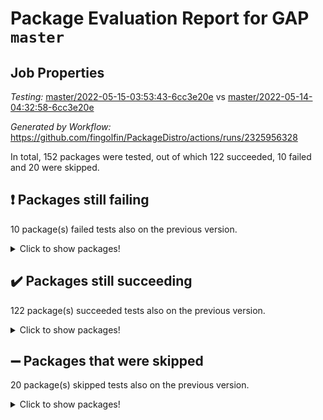 # Package Evaluation Report for GAP `master`

## Job Properties

*Testing:* [master/2022-05-15-03:53:43-6cc3e20e](https://github.com/fingolfin/PackageDistro/blob/data/reports/master/2022-05-15-03:53:43-6cc3e20e) vs [master/2022-05-14-04:32:58-6cc3e20e](https://github.com/fingolfin/PackageDistro/blob/data/reports/master/2022-05-14-04:32:58-6cc3e20e)

*Generated by Workflow:* https://github.com/fingolfin/PackageDistro/actions/runs/2325956328

In total, 152 packages were tested, out of which 122 succeeded, 10 failed and 20 were skipped.

## :exclamation: Packages still failing

10 package(s) failed tests also on the previous version.
<details><summary>Click to show packages!</summary>
- fining 1.4.1 [(failure)](https://github.com/fingolfin/PackageDistro/runs/6438530032?check_suite_focus=true)
- francy 1.2.4 [(failure)](https://github.com/fingolfin/PackageDistro/runs/6438530290?check_suite_focus=true)
- hap 1.39 [(failure)](https://github.com/fingolfin/PackageDistro/runs/6438530683?check_suite_focus=true)
- normalizinterface 1.3.2 [(failure)](https://github.com/fingolfin/PackageDistro/runs/6438531635?check_suite_focus=true)
- packagemanager 1.2 [(failure)](https://github.com/fingolfin/PackageDistro/runs/6438531829?check_suite_focus=true)
- rcwa 4.6.4 [(failure)](https://github.com/fingolfin/PackageDistro/runs/6438532081?check_suite_focus=true)
- recog 1.3.2 [(failure)](https://github.com/fingolfin/PackageDistro/runs/6438532127?check_suite_focus=true)
- semigroups 4.0.0 [(failure)](https://github.com/fingolfin/PackageDistro/runs/6438532232?check_suite_focus=true)
- transgrp 3.6.1 [(failure)](https://github.com/fingolfin/PackageDistro/runs/6438532750?check_suite_focus=true)
- ugaly 4.0.2 [(failure)](https://github.com/fingolfin/PackageDistro/runs/6438532809?check_suite_focus=true)
</details>

## :heavy_check_mark: Packages still succeeding

122 package(s) succeeded tests also on the previous version.
<details><summary>Click to show packages!</summary>
- ace 5.4 [(success)](https://github.com/fingolfin/PackageDistro/runs/6438529063?check_suite_focus=true)
- aclib 1.3.2 [(success)](https://github.com/fingolfin/PackageDistro/runs/6438529104?check_suite_focus=true)
- agt 0.2 [(success)](https://github.com/fingolfin/PackageDistro/runs/6438529163?check_suite_focus=true)
- alnuth 3.2.1 [(success)](https://github.com/fingolfin/PackageDistro/runs/6438529207?check_suite_focus=true)
- anupq 3.2.6 [(success)](https://github.com/fingolfin/PackageDistro/runs/6438529238?check_suite_focus=true)
- atlasrep 2.1.2 [(success)](https://github.com/fingolfin/PackageDistro/runs/6438529267?check_suite_focus=true)
- autodoc 2022.03.10 [(success)](https://github.com/fingolfin/PackageDistro/runs/6438529307?check_suite_focus=true)
- automata 1.15 [(success)](https://github.com/fingolfin/PackageDistro/runs/6438529329?check_suite_focus=true)
- automgrp 1.3.2 [(success)](https://github.com/fingolfin/PackageDistro/runs/6438529346?check_suite_focus=true)
- autpgrp 1.10.2 [(success)](https://github.com/fingolfin/PackageDistro/runs/6438529362?check_suite_focus=true)
- cap 2022.05-01 [(success)](https://github.com/fingolfin/PackageDistro/runs/6438529393?check_suite_focus=true)
- caratinterface 2.3.3 [(success)](https://github.com/fingolfin/PackageDistro/runs/6438529407?check_suite_focus=true)
- cddinterface 2020.06.24 [(success)](https://github.com/fingolfin/PackageDistro/runs/6438529418?check_suite_focus=true)
- circle 1.6.5 [(success)](https://github.com/fingolfin/PackageDistro/runs/6438529440?check_suite_focus=true)
- cohomolo 1.6.10 [(success)](https://github.com/fingolfin/PackageDistro/runs/6438529462?check_suite_focus=true)
- congruence 1.2.4 [(success)](https://github.com/fingolfin/PackageDistro/runs/6438529480?check_suite_focus=true)
- corelg 1.56 [(success)](https://github.com/fingolfin/PackageDistro/runs/6438529502?check_suite_focus=true)
- crime 1.6 [(success)](https://github.com/fingolfin/PackageDistro/runs/6438529515?check_suite_focus=true)
- crisp 1.4.5 [(success)](https://github.com/fingolfin/PackageDistro/runs/6438529531?check_suite_focus=true)
- crypting 0.10 [(success)](https://github.com/fingolfin/PackageDistro/runs/6438529540?check_suite_focus=true)
- cryst 4.1.24 [(success)](https://github.com/fingolfin/PackageDistro/runs/6438529550?check_suite_focus=true)
- crystcat 1.1.9 [(success)](https://github.com/fingolfin/PackageDistro/runs/6438529563?check_suite_focus=true)
- ctbllib 1.3.4 [(success)](https://github.com/fingolfin/PackageDistro/runs/6438529574?check_suite_focus=true)
- cubefree 1.19 [(success)](https://github.com/fingolfin/PackageDistro/runs/6438529591?check_suite_focus=true)
- curlinterface 2.2.2 [(success)](https://github.com/fingolfin/PackageDistro/runs/6438529606?check_suite_focus=true)
- cvec 2.7.5 [(success)](https://github.com/fingolfin/PackageDistro/runs/6438529623?check_suite_focus=true)
- datastructures 0.2.7 [(success)](https://github.com/fingolfin/PackageDistro/runs/6438529642?check_suite_focus=true)
- deepthought 1.0.5 [(success)](https://github.com/fingolfin/PackageDistro/runs/6438529656?check_suite_focus=true)
- design 1.7 [(success)](https://github.com/fingolfin/PackageDistro/runs/6438529674?check_suite_focus=true)
- difsets 2.3.1 [(success)](https://github.com/fingolfin/PackageDistro/runs/6438529693?check_suite_focus=true)
- digraphs 1.5.2 [(success)](https://github.com/fingolfin/PackageDistro/runs/6438529738?check_suite_focus=true)
- edim 1.3.5 [(success)](https://github.com/fingolfin/PackageDistro/runs/6438529817?check_suite_focus=true)
- example 4.3.1 [(success)](https://github.com/fingolfin/PackageDistro/runs/6438529862?check_suite_focus=true)
- factint 1.6.3 [(success)](https://github.com/fingolfin/PackageDistro/runs/6438529893?check_suite_focus=true)
- ferret 1.0.7 [(success)](https://github.com/fingolfin/PackageDistro/runs/6438529931?check_suite_focus=true)
- fga 1.4.0 [(success)](https://github.com/fingolfin/PackageDistro/runs/6438529997?check_suite_focus=true)
- float 1.0.3 [(success)](https://github.com/fingolfin/PackageDistro/runs/6438530074?check_suite_focus=true)
- format 1.4.3 [(success)](https://github.com/fingolfin/PackageDistro/runs/6438530109?check_suite_focus=true)
- forms 1.2.7 [(success)](https://github.com/fingolfin/PackageDistro/runs/6438530156?check_suite_focus=true)
- fplsa 1.2.5 [(success)](https://github.com/fingolfin/PackageDistro/runs/6438530203?check_suite_focus=true)
- fr 2.4.8 [(success)](https://github.com/fingolfin/PackageDistro/runs/6438530255?check_suite_focus=true)
- fwtree 1.3 [(success)](https://github.com/fingolfin/PackageDistro/runs/6438530337?check_suite_focus=true)
- gbnp 1.0.5 [(success)](https://github.com/fingolfin/PackageDistro/runs/6438530385?check_suite_focus=true)
- generalizedmorphismsforcap 2022.03-03 [(success)](https://github.com/fingolfin/PackageDistro/runs/6438530432?check_suite_focus=true)
- genss 1.6.6 [(success)](https://github.com/fingolfin/PackageDistro/runs/6438530476?check_suite_focus=true)
- gradedringforhomalg 2022.03-01 [(success)](https://github.com/fingolfin/PackageDistro/runs/6438530516?check_suite_focus=true)
- grape 4.8.5 [(success)](https://github.com/fingolfin/PackageDistro/runs/6438530550?check_suite_focus=true)
- groupoids 1.69 [(success)](https://github.com/fingolfin/PackageDistro/runs/6438530573?check_suite_focus=true)
- grpconst 2.6.2 [(success)](https://github.com/fingolfin/PackageDistro/runs/6438530594?check_suite_focus=true)
- guarana 0.96.3 [(success)](https://github.com/fingolfin/PackageDistro/runs/6438530617?check_suite_focus=true)
- guava 3.16 [(success)](https://github.com/fingolfin/PackageDistro/runs/6438530643?check_suite_focus=true)
- hapcryst 0.1.14 [(success)](https://github.com/fingolfin/PackageDistro/runs/6438530719?check_suite_focus=true)
- hecke 1.5.3 [(success)](https://github.com/fingolfin/PackageDistro/runs/6438530776?check_suite_focus=true)
- help 3.5 [(success)](https://github.com/fingolfin/PackageDistro/runs/6438530842?check_suite_focus=true)
- idrel 2.43 [(success)](https://github.com/fingolfin/PackageDistro/runs/6438530885?check_suite_focus=true)
- images 1.3.1 [(success)](https://github.com/fingolfin/PackageDistro/runs/6438530921?check_suite_focus=true)
- intpic 0.2.4 [(success)](https://github.com/fingolfin/PackageDistro/runs/6438530974?check_suite_focus=true)
- io 4.7.2 [(success)](https://github.com/fingolfin/PackageDistro/runs/6438531011?check_suite_focus=true)
- irredsol 1.4.3 [(success)](https://github.com/fingolfin/PackageDistro/runs/6438531044?check_suite_focus=true)
- json 2.1.0 [(success)](https://github.com/fingolfin/PackageDistro/runs/6438531068?check_suite_focus=true)
- jupyterkernel 1.4.1 [(success)](https://github.com/fingolfin/PackageDistro/runs/6438531089?check_suite_focus=true)
- jupyterviz 1.5.1 [(success)](https://github.com/fingolfin/PackageDistro/runs/6438531104?check_suite_focus=true)
- kan 1.34 [(success)](https://github.com/fingolfin/PackageDistro/runs/6438531129?check_suite_focus=true)
- kbmag 1.5.9 [(success)](https://github.com/fingolfin/PackageDistro/runs/6438531152?check_suite_focus=true)
- laguna 3.9.5 [(success)](https://github.com/fingolfin/PackageDistro/runs/6438531171?check_suite_focus=true)
- liealgdb 2.2.1 [(success)](https://github.com/fingolfin/PackageDistro/runs/6438531190?check_suite_focus=true)
- liepring 2.6 [(success)](https://github.com/fingolfin/PackageDistro/runs/6438531215?check_suite_focus=true)
- liering 2.4.2 [(success)](https://github.com/fingolfin/PackageDistro/runs/6438531242?check_suite_focus=true)
- linearalgebraforcap 2022.04-02 [(success)](https://github.com/fingolfin/PackageDistro/runs/6438531274?check_suite_focus=true)
- loops 3.4.1 [(success)](https://github.com/fingolfin/PackageDistro/runs/6438531311?check_suite_focus=true)
- lpres 1.0.3 [(success)](https://github.com/fingolfin/PackageDistro/runs/6438531334?check_suite_focus=true)
- majoranaalgebras 1.4 [(success)](https://github.com/fingolfin/PackageDistro/runs/6438531360?check_suite_focus=true)
- mapclass 1.4.5 [(success)](https://github.com/fingolfin/PackageDistro/runs/6438531385?check_suite_focus=true)
- matgrp 0.64 [(success)](https://github.com/fingolfin/PackageDistro/runs/6438531414?check_suite_focus=true)
- modisom 2.5.2 [(success)](https://github.com/fingolfin/PackageDistro/runs/6438531448?check_suite_focus=true)
- modulepresentationsforcap 2022.03-02 [(success)](https://github.com/fingolfin/PackageDistro/runs/6438531473?check_suite_focus=true)
- monoidalcategories 2022.04-04 [(success)](https://github.com/fingolfin/PackageDistro/runs/6438531505?check_suite_focus=true)
- nconvex 2020.11-04 [(success)](https://github.com/fingolfin/PackageDistro/runs/6438531534?check_suite_focus=true)
- nilmat 1.4.1 [(success)](https://github.com/fingolfin/PackageDistro/runs/6438531567?check_suite_focus=true)
- nock 1.5 [(success)](https://github.com/fingolfin/PackageDistro/runs/6438531594?check_suite_focus=true)
- nq 2.5.8 [(success)](https://github.com/fingolfin/PackageDistro/runs/6438531673?check_suite_focus=true)
- numericalsgps 1.3.0 [(success)](https://github.com/fingolfin/PackageDistro/runs/6438531722?check_suite_focus=true)
- openmath 11.5.1 [(success)](https://github.com/fingolfin/PackageDistro/runs/6438531757?check_suite_focus=true)
- orb 4.8.4 [(success)](https://github.com/fingolfin/PackageDistro/runs/6438531797?check_suite_focus=true)
- patternclass 2.4.2 [(success)](https://github.com/fingolfin/PackageDistro/runs/6438531860?check_suite_focus=true)
- permut 2.0.4 [(success)](https://github.com/fingolfin/PackageDistro/runs/6438531899?check_suite_focus=true)
- polenta 1.3.10 [(success)](https://github.com/fingolfin/PackageDistro/runs/6438531923?check_suite_focus=true)
- polymaking 0.8.6 [(success)](https://github.com/fingolfin/PackageDistro/runs/6438531947?check_suite_focus=true)
- primgrp 3.4.1 [(success)](https://github.com/fingolfin/PackageDistro/runs/6438531972?check_suite_focus=true)
- profiling 2.5.0 [(success)](https://github.com/fingolfin/PackageDistro/runs/6438531990?check_suite_focus=true)
- qpa 1.33 [(success)](https://github.com/fingolfin/PackageDistro/runs/6438532009?check_suite_focus=true)
- quagroup 1.8.3 [(success)](https://github.com/fingolfin/PackageDistro/runs/6438532037?check_suite_focus=true)
- radiroot 2.9 [(success)](https://github.com/fingolfin/PackageDistro/runs/6438532056?check_suite_focus=true)
- rds 1.8 [(success)](https://github.com/fingolfin/PackageDistro/runs/6438532111?check_suite_focus=true)
- repndecomp 1.2.1 [(success)](https://github.com/fingolfin/PackageDistro/runs/6438532147?check_suite_focus=true)
- repsn 3.1.0 [(success)](https://github.com/fingolfin/PackageDistro/runs/6438532172?check_suite_focus=true)
- resclasses 4.7.2 [(success)](https://github.com/fingolfin/PackageDistro/runs/6438532190?check_suite_focus=true)
- scscp 2.3.1 [(success)](https://github.com/fingolfin/PackageDistro/runs/6438532216?check_suite_focus=true)
- sglppow 2.2 [(success)](https://github.com/fingolfin/PackageDistro/runs/6438532252?check_suite_focus=true)
- sgpviz 0.999.5 [(success)](https://github.com/fingolfin/PackageDistro/runs/6438532272?check_suite_focus=true)
- simpcomp 2.1.14 [(success)](https://github.com/fingolfin/PackageDistro/runs/6438532295?check_suite_focus=true)
- singular 2020.12.18 [(success)](https://github.com/fingolfin/PackageDistro/runs/6438532314?check_suite_focus=true)
- sla 1.5.3 [(success)](https://github.com/fingolfin/PackageDistro/runs/6438532328?check_suite_focus=true)
- smallgrp 1.5 [(success)](https://github.com/fingolfin/PackageDistro/runs/6438532353?check_suite_focus=true)
- smallsemi 0.6.13 [(success)](https://github.com/fingolfin/PackageDistro/runs/6438532381?check_suite_focus=true)
- sonata 2.9.4 [(success)](https://github.com/fingolfin/PackageDistro/runs/6438532414?check_suite_focus=true)
- sophus 1.25 [(success)](https://github.com/fingolfin/PackageDistro/runs/6438532442?check_suite_focus=true)
- spinsym 1.5.2 [(success)](https://github.com/fingolfin/PackageDistro/runs/6438532476?check_suite_focus=true)
- symbcompcc 1.3.2 [(success)](https://github.com/fingolfin/PackageDistro/runs/6438532523?check_suite_focus=true)
- thelma 1.3 [(success)](https://github.com/fingolfin/PackageDistro/runs/6438532605?check_suite_focus=true)
- tomlib 1.2.9 [(success)](https://github.com/fingolfin/PackageDistro/runs/6438532651?check_suite_focus=true)
- toric 1.9.5 [(success)](https://github.com/fingolfin/PackageDistro/runs/6438532694?check_suite_focus=true)
- unipot 1.5 [(success)](https://github.com/fingolfin/PackageDistro/runs/6438532863?check_suite_focus=true)
- unitlib 4.1.0 [(success)](https://github.com/fingolfin/PackageDistro/runs/6438532902?check_suite_focus=true)
- utils 0.72 [(success)](https://github.com/fingolfin/PackageDistro/runs/6438532953?check_suite_focus=true)
- uuid 0.7 [(success)](https://github.com/fingolfin/PackageDistro/runs/6438533021?check_suite_focus=true)
- walrus 0.9991 [(success)](https://github.com/fingolfin/PackageDistro/runs/6438533063?check_suite_focus=true)
- wedderga 4.10.2 [(success)](https://github.com/fingolfin/PackageDistro/runs/6438533107?check_suite_focus=true)
- xmod 2.88 [(success)](https://github.com/fingolfin/PackageDistro/runs/6438533158?check_suite_focus=true)
- xmodalg 1.22 [(success)](https://github.com/fingolfin/PackageDistro/runs/6438533207?check_suite_focus=true)
- yangbaxter 0.10.0 [(success)](https://github.com/fingolfin/PackageDistro/runs/6438533266?check_suite_focus=true)
- zeromqinterface 0.13 [(success)](https://github.com/fingolfin/PackageDistro/runs/6438533315?check_suite_focus=true)
</details>

## :heavy_minus_sign: Packages that were skipped

20 package(s) skipped tests also on the previous version.
<details><summary>Click to show packages!</summary>
- 4ti2interface 2022.03-01 [(skipped)](https://github.com/fingolfin/PackageDistro/runs/6438486457?check_suite_focus=true)
- browse 1.8.14 [(skipped)](https://github.com/fingolfin/PackageDistro/runs/6438486457?check_suite_focus=true)
- examplesforhomalg 2022.03-01 [(skipped)](https://github.com/fingolfin/PackageDistro/runs/6438486457?check_suite_focus=true)
- gapdoc 1.6.5 [(skipped)](https://github.com/fingolfin/PackageDistro/runs/6438486457?check_suite_focus=true)
- gauss 2022.03-01 [(skipped)](https://github.com/fingolfin/PackageDistro/runs/6438486457?check_suite_focus=true)
- gaussforhomalg 2022.03-01 [(skipped)](https://github.com/fingolfin/PackageDistro/runs/6438486457?check_suite_focus=true)
- gradedmodules 2022.03-01 [(skipped)](https://github.com/fingolfin/PackageDistro/runs/6438486457?check_suite_focus=true)
- homalg 2022.03-01 [(skipped)](https://github.com/fingolfin/PackageDistro/runs/6438486457?check_suite_focus=true)
- homalgtocas 2022.03-01 [(skipped)](https://github.com/fingolfin/PackageDistro/runs/6438486457?check_suite_focus=true)
- io_forhomalg 2022.03-01 [(skipped)](https://github.com/fingolfin/PackageDistro/runs/6438486457?check_suite_focus=true)
- itc 1.5.1 [(skipped)](https://github.com/fingolfin/PackageDistro/runs/6438486457?check_suite_focus=true)
- localizeringforhomalg 2022.03-01 [(skipped)](https://github.com/fingolfin/PackageDistro/runs/6438486457?check_suite_focus=true)
- matricesforhomalg 2022.04-01 [(skipped)](https://github.com/fingolfin/PackageDistro/runs/6438486457?check_suite_focus=true)
- modules 2022.03-01 [(skipped)](https://github.com/fingolfin/PackageDistro/runs/6438486457?check_suite_focus=true)
- polycyclic 2.16 [(skipped)](https://github.com/fingolfin/PackageDistro/runs/6438486457?check_suite_focus=true)
- ringsforhomalg 2022.04-01 [(skipped)](https://github.com/fingolfin/PackageDistro/runs/6438486457?check_suite_focus=true)
- sco 2022.03-01 [(skipped)](https://github.com/fingolfin/PackageDistro/runs/6438486457?check_suite_focus=true)
- toolsforhomalg 2022.04-03 [(skipped)](https://github.com/fingolfin/PackageDistro/runs/6438486457?check_suite_focus=true)
- toricvarieties 2022.03.23 [(skipped)](https://github.com/fingolfin/PackageDistro/runs/6438486457?check_suite_focus=true)
- xgap 4.31 [(skipped)](https://github.com/fingolfin/PackageDistro/runs/6438486457?check_suite_focus=true)
</details>

